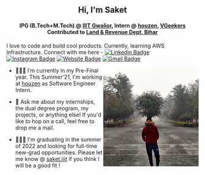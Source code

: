 <!-- ### Hi, I'm Saket! &nbsp;&nbsp;<sup> &#12299;I love to code and build cool products. Currently, learning AWS Infrastructure.</sup> -->

<h2 align="center">Hi, I'm Saket</h2>

<h4 align="center">IPG (B.Tech+M.Tech) @ <a href=https://iiitm.ac.in target="blank">IIIT Gwalior</a>, Intern @ <a href=https://houzen.co.uk target="blank">houzen</a>, <a href=http://vgeekers.com/ target="blank">VGeekers</a> Contributed to <a href=http://biharbhumi.bihar.gov.in/Biharbhumi/ target="blank">Land & Revenue Dept. Bihar</a></h4>

I love to code and build cool products. Currently, learning AWS Infrastructure. Connect with me here - [![Linkedin Badge](https://img.shields.io/badge/-blue?style=flat-square&logo=Linkedin&logoColor=white&link=https://www.linkedin.com/in/saket13/)](https://www.linkedin.com/in/saket13/)
[![Instagram Badge](https://img.shields.io/badge/-e4405f?style=flat-square&logo=Instagram&logoColor=white&link=https://www.instagram.com/saket_saumya/)](https://www.instagram.com/saket_saumya/)
[![Website Badge](https://img.shields.io/badge/-e34f26?style=flat-square&logo=HTML5&logoColor=white&link=https://saketsaumya.info/)](https://saketsaumya.info/)
[![Gmail Badge](https://img.shields.io/badge/-d14836?style=flat-square&logo=Gmail&logoColor=white&link=mailto:mail@saket.iiit@gmail.com)](mailto:mail@saket.iiit@gmail.com)





<p>
  <img src="https://raw.githubusercontent.com/saket13/saket13/master/Profile_pic.jpg" width="250" align="right">
  
- 👨🏻‍💻 I’m currently in my Pre-Final year. This Summer'21, I'm working at <a href=https://houzen.co.uk target="blank">houzen</a> as Software Engineer Intern.

- 💬 Ask me about my internships, the dual degree program, my projects, or anything else! If you'd like to hop on a call, feel free to drop me a mail.

- 👨🏻‍🎓 I'm graduating in the summer of 2022 and looking for full-time new-grad opportunities. Please let me know @ <a href=mailto:mail@saket.iiit@gmail.com target="blank">saket.iiit</a> if you think I will be a good fit !
</p>

